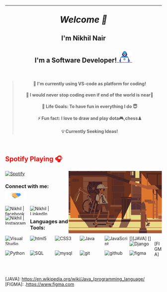  <h1 align='center' styles.less='border-bottom: none' >
  
------
 
<i>Welcome 👋 </i>
  

</h1>
<h2 align='center'>I'm Nikhil Nair </h2>
<h2 align='center'> I'm a Software Developer!<img src="https://github.com/nairnikhil848/nairnikhil848/blob/master/Assests/Developer.gif" width="50px"></h2>

<br>

> <h4 align='center'  > 🔭 I'm currently using VS-code as platform for coding!</h4>  
> <h4 align='center'> 🌱 I would never stop coding even if end of the world is near🤣</h4>
> <h4 align='center'> 🥅 Life Goals: To have fun in everything I do 😇</h4>
> <h4 align='center'> ⚡ Fun fact: I love to draw and play dota🎮,chess♟</h4>
> <h4 align='center'> 💡  Currently Seeking Ideas!</h4>
 
<br> 



<h2 align='left' style="color:red;"> Spotify Playing 🎧</h2>

<img align="right" width=300px height=200px alt="side_sticker" src="https://github.com/nairnikhil848/nairnikhil848/blob/master/Assests/tumblr_mtgwng6olY1r2gj2ro1_500_o.gif" />


[![Spotify](https://novatorem1.vercel.app/api/spotify)](https://open.spotify.com/user/31blcmb3wzhfxj4o3hem42ugwcxe?si=rbhr_BPDTsCGS-qWjEftMQz)

### Connect with me:<img src="https://github.com/nairnikhil848/nairnikhil848/blob/master/Assests/Handshake.gif" height="32px">

[<img align="left" alt="Nikhil | facebook" width="80px" height="30px" src="https://img.shields.io/badge/Facebook-1877F2?style=for-the-badge&logo=facebook&logoColor=white" />][facebook]
[<img align="left" alt="Nikhil | LinkedIn" width="80px" height="30px" src="https://img.shields.io/badge/LinkedIn-0077B5?style=for-the-badge&logo=linkedin&logoColor=white" />][linkedin]
[<img align="left" alt="Nikhil | Instagram" width="80px" height="30px" src="https://img.shields.io/badge/Instagram-E4405F?style=for-the-badge&logo=instagram&logoColor=white" />][instagram]
  
<br />

### Languages and Tools:

[<img align="left" alt="Visual Studio Code" width="80px" height="30px" src="https://img.shields.io/badge/Visual_Studio_Code-0078D4?style=for-the-badge&logo=visual%20studio%20code&logoColor=white" />][VSCODE]
[<img align="left" alt="html5" width="80px" height="30px" src="https://img.shields.io/badge/HTML5-E34F26?style=for-the-badge&logo=html5&logoColor=white" />][HTML]
[<img align="left" alt="CSS3" width="80px" height="30px" src="https://img.shields.io/badge/CSS3-1572B6?style=for-the-badge&logo=css3&logoColor=white" />][CSS]
[<img align="left" alt="Java" width="80px" height="30px" src="https://img.shields.io/badge/Java-ED8B00?style=for-the-badge&logo=java&logoColor=white" />][JAVA]
[<img align="left" alt="JavaScript" width="80px" height="30px" src="https://img.shields.io/badge/JavaScript-F7DF1E?style=for-the-badge&logo=javascript&logoColor=black" />][JAVASCRIPT]
[<img align="left" alt="Django" width="80px" height="30px" height="30px" src="https://img.shields.io/badge/Django-092E20?style=for-the-badge&logo=django&logoColor=green" />][DJANGO]
[<img align="left" alt="Python" width="80px" height="30px" src="https://img.shields.io/badge/Python-FFD43B?style=for-the-badge&logo=python&logoColor=darkgreen">][PYTHON]
[<img align="left" alt="SQL" width="80px" height="30px" src="https://img.shields.io/badge/PostgreSQL-316192?style=for-the-badge&logo=postgresql&logoColor=white" />][SQL]
[<img align="left" alt="mysql" width="80px" height="30px" src="https://img.shields.io/badge/MySQL-00000F?style=for-the-badge&logo=mysql&logoColor=white" />][MYSQL]
[<img align="left" alt="git" width="80px" height="30px" src="https://img.shields.io/badge/Git-F05032?style=for-the-badge&logo=git&logoColor=white" />][GIT]
[<img align="left" alt="github" width="80px" height="30px" src="https://img.shields.io/badge/GitHub-100000?style=for-the-badge&logo=github&logoColor=white">][GITHUB]
[<img align="left" alt="figma" width="80px" height="30px" src="https://img.shields.io/badge/Figma-F24E1E?style=for-the-badge&logo=figma&logoColor=white" />][FIGMA]

<br />
<br />

[instagram]: https://www.instagram.com/nikhil.nair_md/
[linkedin]: www.linkedin.com/in/nikhil-nair-174796197/
[facebook]: https://www.facebook.com/nikhil.nair.50767
[VSCODE]: https://code.visualstudio.com/
[HTML]: https://devdocs.io/html/
[CSS]: https://developer.mozilla.org/en-US/docs/Web/CSS
[JAVASCRIPT]: https://devdocs.io/javascript/
[DJANGO]: https://docs.djangoproject.com/en/3.1/
[PYTHON]: https://www.python.org/doc/
[SQL]: https://dev.mysql.com/doc/
[GITHUB]: https://docs.github.com/en/github
[MYSQL]: https://dev.mysql.com/doc/
[GIT]: https://git-scm.com/doc
[TERMINAL]: https://docs.microsoft.com/en-us/windows/terminal/
[JAVA]: https://en.wikipedia.org/wiki/Java_(programming_language/
[FIGMA]: .https://www.figma.com


